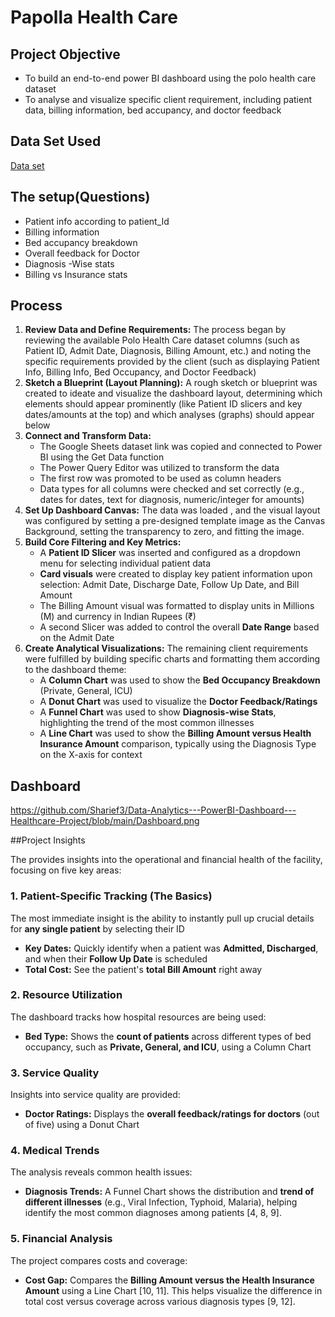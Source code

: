 # Papolla Health Care

## Project Objective
   - To build an end-to-end power BI dashboard using the polo health care dataset
   - To analyse and visualize specific client requirement, including patient data, billing information, bed accupancy, and doctor feedback 

## Data Set Used
<a href=" past it link ">Data set</a>

## The setup(Questions)
- Patient info according to patient_Id
- Billing information
- Bed accupancy breakdown
- Overall feedback for Doctor
- Diagnosis -Wise stats
- Billing vs Insurance stats

## Process


1.  **Review Data and Define Requirements:** The process began by reviewing the available Polo Health Care dataset columns (such as Patient ID, Admit Date, Diagnosis, Billing Amount, etc.) and noting the specific requirements provided by the client (such as displaying Patient Info, Billing Info, Bed Occupancy, and Doctor Feedback)
2.  **Sketch a Blueprint (Layout Planning):** A rough sketch or blueprint was created to ideate and visualize the dashboard layout, determining which elements should appear prominently (like Patient ID slicers and key dates/amounts at the top) and which analyses (graphs) should appear below 
3.  **Connect and Transform Data:**
    *   The Google Sheets dataset link was copied and connected to Power BI using the Get Data function 
    *   The Power Query Editor was utilized to transform the data 
    *   The first row was promoted to be used as column headers 
    *   Data types for all columns were checked and set correctly (e.g., dates for dates, text for diagnosis, numeric/integer for amounts) 
4.  **Set Up Dashboard Canvas:** The data was loaded , and the visual layout was configured by setting a pre-designed template image as the Canvas Background, setting the transparency to zero, and fitting the image.
5.  **Build Core Filtering and Key Metrics:**
    *   A **Patient ID Slicer** was inserted and configured as a dropdown menu for selecting individual patient data 
    *   **Card visuals** were created to display key patient information upon selection: Admit Date, Discharge Date, Follow Up Date, and Bill Amount 
    *   The Billing Amount visual was formatted to display units in Millions (M) and currency in Indian Rupees (₹) 
    *   A second Slicer was added to control the overall **Date Range** based on the Admit Date 
6.  **Create Analytical Visualizations:** The remaining client requirements were fulfilled by building specific charts and formatting them according to the dashboard theme:
    *   A **Column Chart** was used to show the **Bed Occupancy Breakdown** (Private, General, ICU) 
    *   A **Donut Chart** was used to visualize the **Doctor Feedback/Ratings** 
    *   A **Funnel Chart** was used to show **Diagnosis-wise Stats**, highlighting the trend of the most common illnesses 
    *   A **Line Chart** was used to show the **Billing Amount versus Health Insurance Amount** comparison, typically using the Diagnosis Type on the X-axis for context

## Dashboard 
https://github.com/Sharief3/Data-Analytics---PowerBI-Dashboard---Healthcare-Project/blob/main/Dashboard.png

##Project Insights

The provides insights into the operational and financial health of the facility, focusing on five key areas:

### 1. Patient-Specific Tracking (The Basics)
The most immediate insight is the ability to instantly pull up crucial details for **any single patient** by selecting their ID

*   **Key Dates:** Quickly identify when a patient was **Admitted, Discharged**, and when their **Follow Up Date** is scheduled
*   **Total Cost:** See the patient's **total Bill Amount** right away 

### 2. Resource Utilization
The dashboard tracks how hospital resources are being used:

*   **Bed Type:** Shows the **count of patients** across different types of bed occupancy, such as **Private, General, and ICU**, using a Column Chart 

### 3. Service Quality
Insights into service quality are provided:

*   **Doctor Ratings:** Displays the **overall feedback/ratings for doctors** (out of five) using a Donut Chart

### 4. Medical Trends
The analysis reveals common health issues:

*   **Diagnosis Trends:** A Funnel Chart shows the distribution and **trend of different illnesses** (e.g., Viral Infection, Typhoid, Malaria), helping identify the most common diagnoses among patients [4, 8, 9].

### 5. Financial Analysis
The project compares costs and coverage:

*   **Cost Gap:** Compares the **Billing Amount versus the Health Insurance Amount** using a Line Chart [10, 11]. This helps visualize the difference in total cost versus coverage across various diagnosis types [9, 12].
